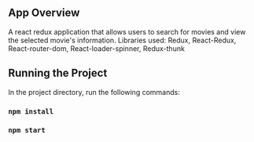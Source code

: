## App Overview
A react redux application that allows users to search for movies and view the selected movie's information.
Libraries used: Redux, React-Redux, React-router-dom, React-loader-spinner, Redux-thunk

## Running the Project
In the project directory, run the following commands:

### `npm install`
### `npm start`
